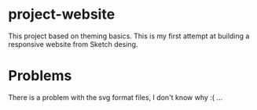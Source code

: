 # project-website
This project based on theming basics. 
This is my first attempt at building a responsive website from Sketch desing.

# Problems
There is a problem with the svg format files, I don't know why :( ...
